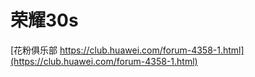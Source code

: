 # 荣耀30s








[花粉俱乐部 https://club.huawei.com/forum-4358-1.html](https://club.huawei.com/forum-4358-1.html)